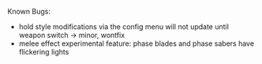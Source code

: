 ﻿
Known Bugs:

- hold style modifications via the config menu will not update until weapon switch -> minor, wontfix
- melee effect experimental feature: phase blades and phase sabers have flickering lights